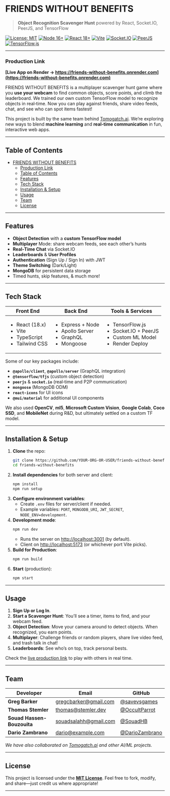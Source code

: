 # FRIENDS WITHOUT BENEFITS

> **Object Recognition Scavenger Hunt** powered by React, Socket.IO, PeerJS, and TensorFlow

[![License: MIT](https://img.shields.io/badge/License-MIT-yellow.svg)](LICENSE)
[![Node 16+](https://img.shields.io/badge/Node-16%2B-green.svg)](https://nodejs.org)
[![React 18+](https://img.shields.io/badge/React-18.3.1-blue.svg)](https://react.dev/)
[![Vite](https://img.shields.io/badge/Build-Vite%206.0.6-orange)](https://vitejs.dev/)
[![Socket.IO](https://img.shields.io/badge/Socket.IO-4.8.1-lightgrey)](https://socket.io/)
[![PeerJS](https://img.shields.io/badge/PeerJS-1.5.4-green.svg)](https://peerjs.com/)
[![TensorFlow.js](https://img.shields.io/badge/TensorFlow.js-4.22.0-orange.svg)](https://www.tensorflow.org/js)

---

### Production Link

**[Live App on Render → https://friends-without-benefits.onrender.com](https://friends-without-benefits.onrender.com)**

FRIENDS WITHOUT BENEFITS is a multiplayer scavenger hunt game where you **use your webcam** to find common objects, score points, and climb the leaderboard. We trained our own custom TensorFlow model to recognize objects in real‐time. Now you can play against friends, share video feeds, chat, and see who can spot items fastest!

This project is built by the same team behind [Tomogatch.ai](https://github.com/OccultParrot/Tomogatch.ai). We’re exploring new ways to blend **machine learning** and **real‐time communication** in fun, interactive web apps.

---

## Table of Contents

- [FRIENDS WITHOUT BENEFITS](#friends-without-benefits)
  - [Production Link](#production-link)
  - [Table of Contents](#table-of-contents)
  - [Features](#features)
  - [Tech Stack](#tech-stack)
  - [Installation \& Setup](#installation--setup)
  - [Usage](#usage)
  - [Team](#team)
  - [License](#license)

---

## Features

- **Object Detection** with a **custom TensorFlow model**
- **Multiplayer** Mode: share webcam feeds, see each other’s hunts
- **Real‐Time Chat** via Socket.IO
- **Leaderboards** & **User Profiles**
- **Authentication** (Sign Up / Sign In) with JWT
- **Theme Switching** (Dark/Light)
- **MongoDB** for persistent data storage
- Timed hunts, skip features, & much more!

---

## Tech Stack

| Front End                                                                           | Back End                                                                                | Tools & Services                                                                                         |
| ----------------------------------------------------------------------------------- | --------------------------------------------------------------------------------------- | -------------------------------------------------------------------------------------------------------- |
| <ul><li>React (18.x)</li><li>Vite</li><li>TypeScript</li><li>Tailwind CSS</li></ul> | <ul><li>Express + Node</li><li>Apollo Server</li><li>GraphQL</li><li>Mongoose</li></ul> | <ul><li>TensorFlow.js</li><li>Socket.IO + PeerJS</li><li>Custom ML Model</li><li>Render Deploy</li></ul> |

Some of our key packages include:

- **`@apollo/client`**, **`@apollo/server`** (GraphQL integration)
- **`@tensorflow/tfjs`** (custom object detection)
- **`peerjs`** & **`socket.io`** (real‐time and P2P communication)
- **`mongoose`** (MongoDB ODM)
- **`react-icons`** for UI icons
- **`@mui/material`** for additional UI components

We also used **OpenCV**, **ml5**, **Microsoft Custom Vision**, **Google Colab**, **Coco SSD**, and **MobileNet** during R&D, but ultimately settled on a custom TF model.

---

## Installation & Setup

1. **Clone** the repo:
   ```bash
   git clone https://github.com/YOUR-ORG-OR-USER/friends-without-benefits.git
   cd friends-without-benefits
   ```
2. **Install dependencies** for both server and client:
   ```bash
   npm install
   npm run setup
   ```
3. **Configure environment variables**:
   - Create `.env` files for server/client if needed.
   - Example variables: `PORT`, `MONGODB_URI`, `JWT_SECRET`, `NODE_ENV=development`.
4. **Development mode**:
   ```bash
   npm run dev
   ```
   - Runs the server on <http://localhost:3001> (by default).
   - Client on <http://localhost:5173> (or whichever port Vite picks).
5. **Build for Production**:
   ```bash
   npm run build
   ```
6. **Start** (production):
   ```bash
   npm start
   ```

---

## Usage

1. **Sign Up or Log In**.
2. **Start a Scavenger Hunt**: You’ll see a timer, items to find, and your webcam feed.
3. **Object Detection**: Move your camera around to detect objects. When recognized, you earn points.
4. **Multiplayer**: Challenge friends or random players, share live video feed, and trash talk in chat!
5. **Leaderboards**: See who’s on top, track personal bests.

Check the [live production link](https://friends-without-benefits.onrender.com) to play with others in real time.

---

## Team

| Developer                  | Email                 | GitHub                                             |
| -------------------------- | --------------------- | -------------------------------------------------- |
| **Greg Barker**            | gregcbarker@gmail.com | [@savevsgames](https://github.com/savevsgames)     |
| **Thomas Stemler**         | thomas@stemler.dev    | [@OccultParrot](https://github.com/OccultParrot)   |
| **Souad Hassen-Bouzouita** | souadsalahh@gmail.com | [@SouadHB](https://github.com/SouadHB)             |
| **Dario Zambrano**         | dario@example.com     | [@DarioZambrano](https://github.com/DarioZambrano) |

_We have also collaborated on [Tomogatch.ai](https://github.com/OccultParrot/Tomogatch.ai) and other AI/ML projects._

---

## License

This project is licensed under the **[MIT License](LICENSE)**. Feel free to fork, modify, and share—just credit us where appropriate!

---

